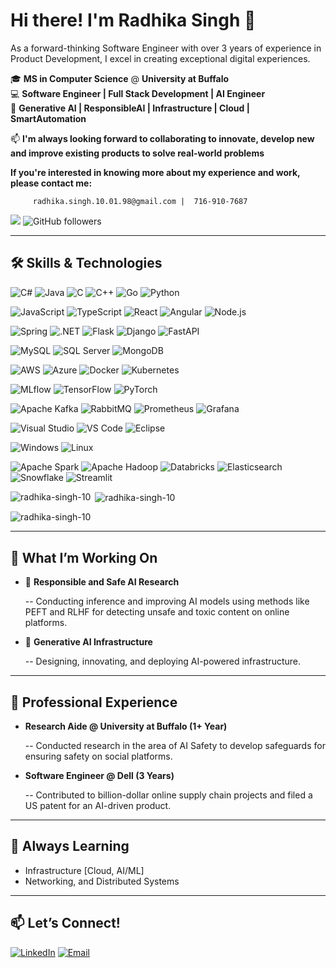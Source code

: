 # Hi there! I'm Radhika Singh 👋

<!--
                                                                  Desktop Image
<img src="https://github.com/radhika-singh-10/radhika-singh-10/blob/main/working_desktop_setup.gif" alt="Work in Progress :)" width="200" align="right" />  
-->

As a forward-thinking Software Engineer with over 3 years of experience in Product Development, I excel in creating exceptional digital experiences.

<!--💻 **Consultant - E1 | Software Engineer @ HCLAmerica Inc., collaborating with Cisco Network and Security Engineering Group** -->
🎓 **MS in Computer Science** @ **University at Buffalo**  
💻 **Software Engineer | Full Stack Development | AI Engineer**  
🤖 **Generative AI | ResponsibleAI | Infrastructure | Cloud | SmartAutomation**  

📫 **I'm always looking forward to collaborating to innovate, develop new and improve existing products to solve real-world problems** 

**If you're interested in knowing more about my experience and work, please contact me:** 

         radhika.singh.10.01.98@gmail.com |  716-910-7687

[![](https://komarev.com/ghpvc/?username=radhika-singh-10)](https://github.com/radhika-singh-10)
![GitHub followers](https://img.shields.io/github/followers/radhika-singh-10?label=Follow&style=social)

---

## 🛠️ Skills & Technologies

<!-- Programming Languages -->
![C#](https://img.shields.io/badge/-C%23-239120?style=for-the-badge&logo=c-sharp&logoColor=white)
![Java](https://img.shields.io/badge/-Java-ED8B00?style=for-the-badge&logo=openjdk&logoColor=white)
![C](https://img.shields.io/badge/-C-00599C?style=for-the-badge&logo=c&logoColor=white)
![C++](https://img.shields.io/badge/-C%2B%2B-00599C?style=for-the-badge&logo=c%2B%2B&logoColor=white)
![Go](https://img.shields.io/badge/-Go-00ADD8?style=for-the-badge&logo=go&logoColor=white)
![Python](https://img.shields.io/badge/-Python-3776AB?style=for-the-badge&logo=python&logoColor=white)

<!-- Web Technologies -->
![JavaScript](https://img.shields.io/badge/-JavaScript-F7DF1E?style=for-the-badge&logo=javascript&logoColor=black)
![TypeScript](https://img.shields.io/badge/-TypeScript-3178C6?style=for-the-badge&logo=typescript&logoColor=white)
![React](https://img.shields.io/badge/-React-61DAFB?style=for-the-badge&logo=react&logoColor=black)
![Angular](https://img.shields.io/badge/-Angular-DD0031?style=for-the-badge&logo=angular&logoColor=white)
![Node.js](https://img.shields.io/badge/-Node.js-339933?style=for-the-badge&logo=node.js&logoColor=white)

<!-- Frameworks -->
![Spring](https://img.shields.io/badge/-Spring-6DB33F?style=for-the-badge&logo=spring&logoColor=white)
![.NET](https://img.shields.io/badge/-.NET-512BD4?style=for-the-badge&logo=.net&logoColor=white)
![Flask](https://img.shields.io/badge/-Flask-000000?style=for-the-badge&logo=flask&logoColor=white)
![Django](https://img.shields.io/badge/-Django-092E20?style=for-the-badge&logo=django&logoColor=white)
![FastAPI](https://img.shields.io/badge/-FastAPI-009688?style=for-the-badge&logo=fastapi&logoColor=white)

<!-- Databases -->
![MySQL](https://img.shields.io/badge/-MySQL-4479A1?style=for-the-badge&logo=mysql&logoColor=white)
![SQL Server](https://img.shields.io/badge/-SQL%20Server-CC2927?style=for-the-badge&logo=microsoft-sql-server&logoColor=white)
![MongoDB](https://img.shields.io/badge/-MongoDB-13AA52?style=for-the-badge&logo=mongodb&logoColor=white) <!-- updated logo color -->

<!-- Cloud & DevOps -->
![AWS](https://img.shields.io/badge/-AWS-FF9900?style=for-the-badge&logo=amazon-aws&logoColor=white)
![Azure](https://img.shields.io/badge/-Azure-0089D6?style=for-the-badge&logo=microsoft-azure&logoColor=white)
![Docker](https://img.shields.io/badge/-Docker-2496ED?style=for-the-badge&logo=docker&logoColor=white)
![Kubernetes](https://img.shields.io/badge/-Kubernetes-326CE5?style=for-the-badge&logo=kubernetes&logoColor=white)

<!-- MLOps -->
![MLflow](https://img.shields.io/badge/-MLflow-0093D1?style=for-the-badge&logo=mlflow&logoColor=white)
![TensorFlow](https://img.shields.io/badge/-TensorFlow-FF6F00?style=for-the-badge&logo=tensorflow&logoColor=white)
![PyTorch](https://img.shields.io/badge/-PyTorch-EE4C2C?style=for-the-badge&logo=pytorch&logoColor=white)

<!-- Messaging & Monitoring -->
![Apache Kafka](https://img.shields.io/badge/-Apache%20Kafka-231F20?style=for-the-badge&logo=apache-kafka&logoColor=white)
![RabbitMQ](https://img.shields.io/badge/-RabbitMQ-FF6600?style=for-the-badge&logo=rabbitmq&logoColor=white)
![Prometheus](https://img.shields.io/badge/-Prometheus-E6522C?style=for-the-badge&logo=prometheus&logoColor=white)
![Grafana](https://img.shields.io/badge/-Grafana-F46800?style=for-the-badge&logo=grafana&logoColor=white)

<!-- Tools -->
![Visual Studio](https://img.shields.io/badge/-Visual%20Studio-5C2D91?style=for-the-badge&logo=visual-studio&logoColor=white)
![VS Code](https://img.shields.io/badge/-VS%20Code-007ACC?style=for-the-badge&logo=visual-studio-code&logoColor=white)
![Eclipse](https://img.shields.io/badge/-Eclipse-2C2255?style=for-the-badge&logo=eclipseide&logoColor=white)

<!-- OS -->
![Windows](https://img.shields.io/badge/-Windows-0078D6?style=for-the-badge&logo=windows&logoColor=white)
![Linux](https://img.shields.io/badge/-Linux-FCC624?style=for-the-badge&logo=linux&logoColor=black)

<!-- Data Platforms -->
![Apache Spark](https://img.shields.io/badge/-Apache%20Spark-E25A1C?style=for-the-badge&logo=apachespark&logoColor=white)
![Apache Hadoop](https://img.shields.io/badge/-Apache%20Hadoop-66CCFF?style=for-the-badge&logo=apachehadoop&logoColor=black)
![Databricks](https://img.shields.io/badge/-Databricks-FF3621?style=for-the-badge&logo=databricks&logoColor=white)
![Elasticsearch](https://img.shields.io/badge/-Elasticsearch-005571?style=for-the-badge&logo=elasticsearch&logoColor=white)
![Snowflake](https://img.shields.io/badge/-Snowflake-56B9EB?style=for-the-badge&logo=snowflake&logoColor=white)
![Streamlit](https://img.shields.io/badge/-Streamlit-FF4B4B?style=for-the-badge&logo=streamlit&logoColor=white)

<p><img align="left" src="https://github-readme-stats.vercel.app/api/top-langs?username=radhika-singh-10&show_icons=true&locale=en&layout=compact" alt="radhika-singh-10" /></p>

<p>&nbsp;<img align="center" src="https://github-readme-stats.vercel.app/api?username=radhika-singh-10&show_icons=true&locale=en" alt="radhika-singh-10" /></p>

<p><img align="center" src="https://github-readme-streak-stats.herokuapp.com/?user=radhika-singh-10&" alt="radhika-singh-10" /></p>

---

## 🚀 What I’m Working On
- 🌟 **Responsible and Safe AI Research**  

  -- Conducting inference and improving AI models using methods like PEFT and RLHF for detecting unsafe and toxic content on online platforms.
  
- 🌟 **Generative AI Infrastructure**  

  -- Designing, innovating, and deploying AI-powered infrastructure.

---

## 💼 Professional Experience

- **Research Aide @ University at Buffalo (1+ Year)**

  -- Conducted research in the area of AI Safety to develop safeguards for ensuring safety on social platforms.
  
- **Software Engineer @ Dell (3 Years)**

  -- Contributed to billion-dollar online supply chain projects and filed a US patent for an AI-driven product.  

---

## 🌱 Always Learning
- Infrastructure [Cloud, AI/ML]
- Networking, and Distributed Systems

---

## 📫 Let’s Connect!
[![LinkedIn](https://img.shields.io/badge/-LinkedIn-blue?style=flat-square&logo=linkedin&logoColor=white)](https://linkedin.com/in/radhika-singh)  [![Email](https://img.shields.io/badge/-Email-D14836?style=flat-square&logo=gmail&logoColor=white)](mailto:radhika.singh@example.com)  



<!---
Radhika-singh-10/radhika-singh-10 is a ✨ special ✨ repository because its `README.md` (this file) appears on your GitHub profile.
You can click the Preview link to take a look at your changes.

- 🌱 I’m currently learning to strengthen my data analytics, science, and mathematical foundations...
- 💞️ I'm looking to collaborate on new opportunities in the field of data analytics, science...
--->
